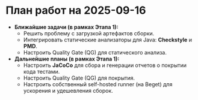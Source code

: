 # План работ на 2025-09-16

*   **Ближайшие задачи (в рамках Этапа 1):**
    *   Решить проблему с загрузкой артефактов сборки.
    *   Интегрировать статические анализаторы для Java: **Checkstyle** и **PMD**.
    *   Настроить Quality Gate (QG) для статического анализа.
*   **Дальнейшие планы (в рамках Этапа 1):**
    *   Настроить **JaCoCo** для сбора и генерации отчетов о покрытии кода тестами.
    *   Настроить Quality Gate (QG) для покрытия.
    *   Настроить собственный self-hosted runner (на Beget) для ускорения и удешевления сборок.